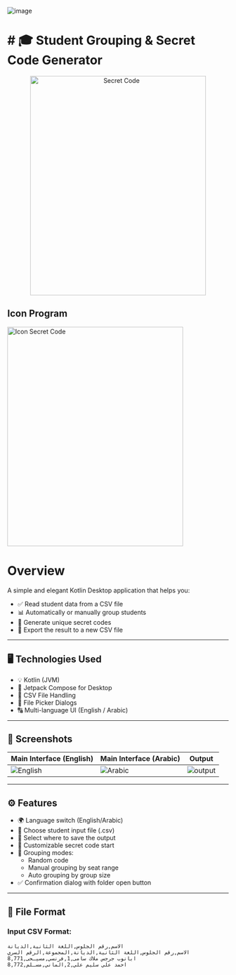 ![image](https://github.com/user-attachments/assets/4f6f58cf-a9ce-4543-99c4-dd80dd75490f)<head> 
    <body>
 <h1># 🎓 Student Grouping & Secret Code Generator </h1>
   <p align="center">
   <img src= "https://github.com/user-attachments/assets/e7afa29b-2159-49f0-90be-e1316cf3cd77" width="400" height="500" alt="Secret Code"/>
  </p>
  <h2> Icon Program   </h2>
   <img src= "https://github.com/user-attachments/assets/318a617b-c77f-4da6-8b1e-bfb9a60f0f56 " width="400" height="500" alt="Icon Secret Code"/>



  # Overview
  A simple and elegant Kotlin Desktop application that helps you:
- ✅ Read student data from a CSV file
- 📊 Automatically or manually group students
- 🔐 Generate unique secret codes
- 💾 Export the result to a new CSV file

---

## 🖥️ Technologies Used

- 💡 Kotlin (JVM)
- 🧩 Jetpack Compose for Desktop
- 📝 CSV File Handling
- 📂 File Picker Dialogs
- 🔠 Multi-language UI (English / Arabic)

---

## 📸 Screenshots

| Main Interface (English) | Main Interface (Arabic) | Output
|--------------------------|--------------------------| --------------------------|
|![English](https://github.com/user-attachments/assets/fa14eb39-7a4f-4222-b5eb-e58b710a7755) | ![Arabic](https://github.com/user-attachments/assets/beeefe54-1cd2-4664-8dbb-f830fa2d2896) |![output](https://github.com/user-attachments/assets/6f14b0d3-c5f9-4a03-a0cd-cf041047be22)

---

## ⚙️ Features

- 🌍 Language switch (English/Arabic)
- 📁 Choose student input file (.csv)
- 💾 Select where to save the output
- 🔢 Customizable secret code start
- 👥 Grouping modes:
  - Random code
  - Manual grouping by seat range
  - Auto grouping by group size
- ✅ Confirmation dialog with folder open button

---

## 📂 File Format

### Input CSV Format:

```csv
الاسم,رقم الجلوس,اللغة الثانية,الديانة
الاسم,رقم الجلوس,اللغة الثانية,الديانة,المجموعة,الرقم السري
ابانوب جرجس ملاك سامى,1,فرنسي,مسيـحى,8,771
احمد علي سليم علي,2,الماني,مسـلم,8,772



